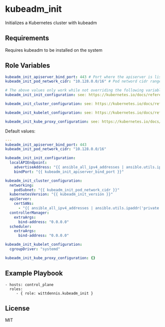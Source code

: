 # kubeadm_init

Initializes a Kubernetes cluster with kubeadm

## Requirements

Requires kubeadm to be installed on the system

## Role Variables

```yaml
kubeadm_init_apiserver_bind_port: 443 # Port where the apiserver is listening on
kubeadm_init_pod_network_cidr: "10.128.0.0/16" # Pod netword cidr range

# The above values only work while not overriding the following variables
kubeadm_init_init_configuration: see: https://kubernetes.io/docs/reference/config-api/kubeadm-config.v1beta3/

kubeadm_init_cluster_configuration: see: https://kubernetes.io/docs/reference/config-api/kubeadm-config.v1beta3/

kubeadm_init_kubelet_configuration: see: https://kubernetes.io/docs/reference/config-api/kubeadm-config.v1beta3/

kubeadm_init_kube_proxy_configuration: see: https://kubernetes.io/docs/reference/config-api/kubeadm-config.v1beta3/
```

Default values:

```yaml
---
kubeadm_init_apiserver_bind_port: 443
kubeadm_init_pod_network_cidr: "10.128.0.0/16"

kubeadm_init_init_configuration:
  localAPIEndpoint:
    advertiseAddress: "{{ ansible_all_ipv4_addresses | ansible.utils.ipaddr('private') | first }}"
    bindPort: "{{ kubeadm_init_apiserver_bind_port }}"

kubeadm_init_cluster_configuration:
  networking:
    podSubnet: "{{ kubeadm_init_pod_network_cidr }}"
  kubernetesVersion: "{{ kubeadm_init_version }}"
  apiServer:
    certSANs:
      - "{{ ansible_all_ipv4_addresses | ansible.utils.ipaddr('private') | first }}"
  controllerManager:
    extraArgs:
      bind-address: "0.0.0.0"
  scheduler:
    extraArgs:
      bind-address: "0.0.0.0"

kubeadm_init_kubelet_configuration:
  cgroupDriver: "systemd"

kubeadm_init_kube_proxy_configuration: {}
```

## Example Playbook

    - hosts: control_plane
      roles:
         - { role: wittdennis.kubeadm_init }

## License

MIT
